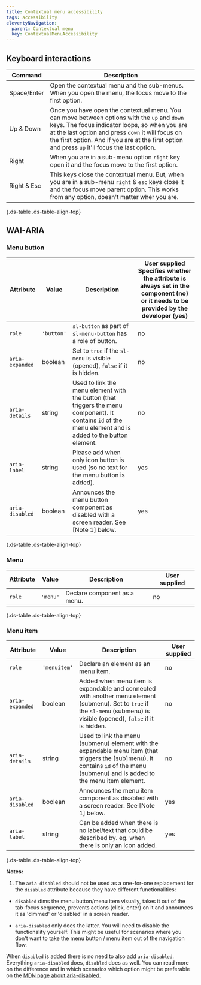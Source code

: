 ```yaml
---
title: Contextual menu accessibility
tags: accessibility
eleventyNavigation:
  parent: Contextual menu
  key: ContextualMenuAccessibility
---
```


<section> 

## Keyboard interactions

<div class="ds-table-wrapper">

|Command|Description|
|-|-|
|Space/Enter | Open the contextual menu and the sub-menus. When you open the menu, the focus move to the first option.|
|Up & Down | Once you have open the contextual menu. You can move between options with the `up` and `down` keys. The focus indicator loops, so when you are at the last option and press `down` it will focus on the first option. And if you are at the first option and press `up` it'll focus the last option.|
|Right | When you are in a sub-menu option `right` key open it and the focus move to the first option.|
|Right & Esc | This keys close the contextual menu. But, when you are in a sub-menu `right` & `esc` keys close it and the focus move parent option. This works from any option, doesn't matter wher you are.|


{.ds-table .ds-table-align-top}

</div>

</section>

<section> 

## WAI-ARIA

<section>

### Menu button

<div class="ds-table-wrapper">

|Attribute|Value|Description|User supplied  <sl-icon name="info" aria-describedby="tooltip1" size="md"></sl-icon><sl-tooltip id="tooltip1">Specifies whether the attribute is always set in the component (no) or it needs to be provided by the developer (yes)</sl-tooltip>|
|-|-|-|-|
|`role`|`'button'`|`sl-button` as part of `sl-menu-button` has a role of button.|no|
|`aria-expanded`|boolean|Set to `true` if the `sl-menu` is visible (opened), `false` if it is hidden.|no|
|`aria-details`|string|Used to link the menu element with the button (that triggers the menu component). It contains `id` of the menu element and is added to the button element.|no|
|`aria-label`|string|Please add when only icon button is used (so no text for the menu button is added).|yes|
|`aria-disabled`|boolean|Announces the menu button component as disabled with a screen reader. See [Note 1] below.|yes|

{.ds-table .ds-table-align-top}

</div>
</section>

<section>

### Menu

<div class="ds-table-wrapper">

|Attribute|Value|Description|User supplied  <sl-icon name="info" aria-describedby="tooltip1" size="md"></sl-icon>|
|-|-|-|-|
|`role`|`'menu'`|Declare component as a menu.|no|

{.ds-table .ds-table-align-top}

</div>
</section>

<section>

### Menu item

<div class="ds-table-wrapper">

|Attribute|Value|Description|User supplied  <sl-icon name="info" aria-describedby="tooltip1" size="md"></sl-icon>|
|-|-|-|-|
|`role`|`'menuitem'`|Declare an element as an menu item.|no|
|`aria-expanded`|boolean|Added when menu item is expandable and connected with another menu element (submenu). Set to `true` if the `sl-menu` (submenu) is visible (opened), `false` if it is hidden.|no|
|`aria-details`|string|Used to link the menu (submenu) element with the expandable menu item (that triggers the \[sub\]menu). It contains `id` of the menu (submenu) and is added to the menu item element.|no|
|`aria-disabled`|boolean|Announces the menu item component as disabled with a screen reader. See [Note 1] below.|yes|
|`aria-label`|string|Can be added when there is no label/text that could be described by. eg. when there is only an icon added.|yes|

{.ds-table .ds-table-align-top}

</div>

</section>

**Notes:**
1. The `aria-disabled` should not be used as a one-for-one replacement for the `disabled` attribute because they have different functionalities:

- `disabled` dims the menu button/menu item visually, takes it out of the tab-focus sequence, prevents actions (click, enter) on it and announces it as 'dimmed' or 'disabled' in a screen reader.

- `aria-disabled` only does the latter. You will need to disable the functionality yourself. This might be useful for scenarios where you don't want to take the menu button / menu item out of the navigation flow.

When `disabled` is added there is no need to also add `aria-disabled`. Everything `aria-disabled` does, `disabled` does as well. You can read more on the difference and in which scenarios which option might be preferable on the [MDN page about aria-disabled](https://developer.mozilla.org/en-US/docs/Web/Accessibility/ARIA/Attributes/aria-disabled).

</section>
